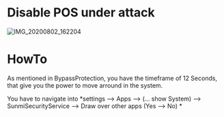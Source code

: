# Disable POS under attack

![IMG_20200802_162204](https://user-images.githubusercontent.com/49984289/89128385-9e87d700-d4f5-11ea-967c-87a5d30fe542.jpg)

# HowTo

 As mentioned in BypassProtection, you have the timeframe of 12 Seconds, that give you the power to move arround in the system.

You have to navigate into *settings --> Apps --> (... show System) --> SunmiSecurityService --> Draw over other apps (Yes --> No) *


